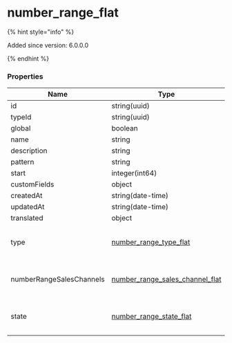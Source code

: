 
# number_range_flat

{% hint style="info" %}

Added since version: 6.0.0.0

{% endhint %}

### Properties

|Name|Type|Required|Restrictions|Description|
|---|---|---|---|---|
|id|string(uuid)|false|none|none|
|typeId|string(uuid)|true|none|none|
|global|boolean|true|none|none|
|name|string|true|none|none|
|description|string|false|none|none|
|pattern|string|true|none|none|
|start|integer(int64)|true|none|none|
|customFields|object|false|none|none|
|createdAt|string(date-time)|true|read-only|none|
|updatedAt|string(date-time)|false|read-only|none|
|translated|object|false|none|none|
|type|[number_range_type_flat](/schema/number_range_type_flat.md)|false|none|Added since version: 6.0.0.0|
|numberRangeSalesChannels|[number_range_sales_channel_flat](/schema/number_range_sales_channel_flat.md)|false|none|Added since version: 6.0.0.0|
|state|[number_range_state_flat](/schema/number_range_state_flat.md)|false|none|Added since version: 6.0.0.0|
